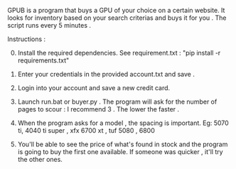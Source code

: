 
GPUB is a program that buys a GPU of your choice on a certain website. It looks 
for inventory based on your search criterias and buys it for you . 
The script runs every 5 minutes . 

Instructions : 

0. Install the required dependencies. See requirement.txt :
   "pip install -r requirements.txt"

1. Enter your credentials in the provided account.txt and save . 

2. Login into your account and save a new credit card.

3. Launch run.bat or buyer.py . The program will ask for 
   the number of pages to scour : I recommend 3 . The lower the faster .

4. When the program asks for a model , the spacing is important. Eg: 5070 ti,
   4040 ti super , xfx 6700 xt , tuf 5080 , 6800

5. You'll be able to see the price of what's found in stock and the program is going 
   to buy the first one available. If someone was quicker , it'll try the other ones.



